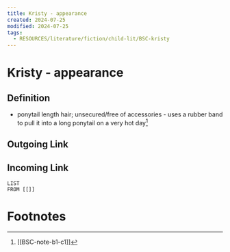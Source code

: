 ```yaml
---
title: Kristy - appearance
created: 2024-07-25
modified: 2024-07-25
tags:
  - RESOURCES/literature/fiction/child-lit/BSC-kristy
---
```

# Kristy - appearance

## Definition
- ponytail length hair; unsecured/free of accessories - uses a rubber band to pull it into a long ponytail on a very hot day[^1]
## Outgoing Link

## Incoming Link
```dataview
LIST
FROM [[]]
```
# Footnotes

[^1]: [[BSC-note-b1-c1]]